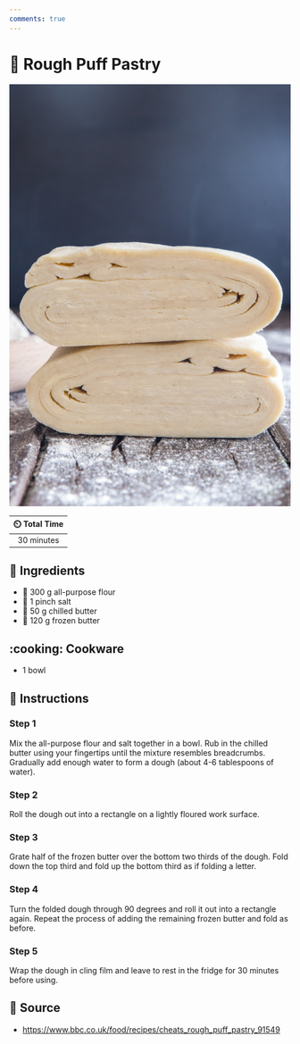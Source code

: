 ```yaml
---
comments: true
---
```

# :pie: Rough Puff Pastry

![Rough Puff Pastry](../../assets/images/rough-puff-pastry.jpg)

| :timer_clock: Total Time |
|:-----------------------: |
| 30 minutes |

## :salt: Ingredients

- :ear_of_rice: 300 g all-purpose flour
- :salt: 1 pinch salt
- :butter: 50 g chilled butter
- :butter: 120 g frozen butter

## :cooking: Cookware

- 1 bowl

## :pencil: Instructions

### Step 1

Mix the all-purpose flour and salt together in a bowl. Rub in the chilled butter using your fingertips until the mixture
resembles breadcrumbs. Gradually add enough water to form a dough (about 4-6 tablespoons of water).

### Step 2

Roll the dough out into a rectangle on a lightly floured work surface.

### Step 3

Grate half of the frozen butter over the bottom two thirds of the dough. Fold down the top third and fold up the bottom
third as if folding a letter.

### Step 4

Turn the folded dough through 90 degrees and roll it out into a rectangle again. Repeat the process of adding the
remaining frozen butter and fold as before.

### Step 5

Wrap the dough in cling film and leave to rest in the fridge for 30 minutes before using.

## :link: Source

- <https://www.bbc.co.uk/food/recipes/cheats_rough_puff_pastry_91549>
